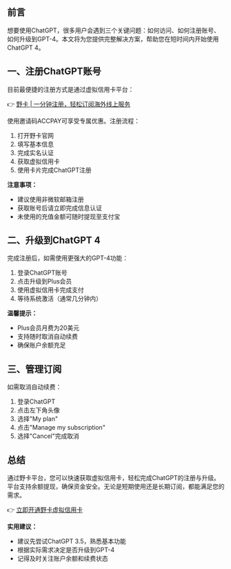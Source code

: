 ## 前言

想要使用ChatGPT，很多用户会遇到三个关键问题：如何访问、如何注册账号、如何升级到GPT-4。本文将为您提供完整解决方案，帮助您在短时间内开始使用ChatGPT 4。

## 一、注册ChatGPT账号

目前最便捷的注册方式是通过虚拟信用卡平台：

👉 [野卡 | 一分钟注册，轻松订阅海外线上服务](https://bit.ly/bewildcard)

使用邀请码ACCPAY可享受专属优惠。注册流程：

1. 打开野卡官网
2. 填写基本信息
3. 完成实名认证
4. 获取虚拟信用卡
5. 使用卡片完成ChatGPT注册

**注意事项：**
- 建议使用非微软邮箱注册
- 获取账号后请立即完成信息认证
- 未使用的充值金额可随时提现至支付宝

## 二、升级到ChatGPT 4

完成注册后，如需使用更强大的GPT-4功能：

1. 登录ChatGPT账号
2. 点击升级到Plus会员
3. 使用虚拟信用卡完成支付
4. 等待系统激活（通常几分钟内）

**温馨提示：**
- Plus会员月费为20美元
- 支持随时取消自动续费
- 确保账户余额充足

## 三、管理订阅

如需取消自动续费：

1. 登录ChatGPT
2. 点击左下角头像
3. 选择"My plan"
4. 点击"Manage my subscription"
5. 选择"Cancel"完成取消

## 总结

通过野卡平台，您可以快速获取虚拟信用卡，轻松完成ChatGPT的注册与升级。平台支持余额提现，确保资金安全。无论是短期使用还是长期订阅，都能满足您的需求。

👉 [立即开通野卡虚拟信用卡](https://bit.ly/bewildcard)

**实用建议：**
- 建议先尝试ChatGPT 3.5，熟悉基本功能
- 根据实际需求决定是否升级到GPT-4
- 记得及时关注账户余额和续费状态